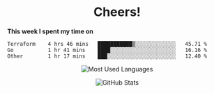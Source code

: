 <h1 align="center">Cheers!</h1>

**This week I spent my time on**
<!--START_SECTION:waka-->

```text
Terraform    4 hrs 46 mins   ███████████▒░░░░░░░░░░░░░   45.71 %
Go           1 hr 41 mins    ████░░░░░░░░░░░░░░░░░░░░░   16.16 %
Other        1 hr 17 mins    ███░░░░░░░░░░░░░░░░░░░░░░   12.40 %
```

<!--END_SECTION:waka-->

<p align="center"><img src="https://github-readme-stats.vercel.app/api/top-langs/?username=thnkrn&layout=compact&hide=html&theme=tokyonight" alt="Most Used Languages" /></p>

<p align="center"><img src="https://github-readme-stats.vercel.app/api?username=thnkrn&show_icons=true&count_private=true&theme=tokyonight" alt="GitHub Stats" /></p>

<!-- <p align="center"><a href="https://wakatime.com"><img src="https://wakatime.com/share/@thnkrn/40092326-d1bd-471b-89da-9a7c63939402.png" /></p>
 -->
